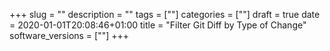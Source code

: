 +++
slug = ""
description = ""
tags = [""]
categories = [""]
draft = true
date = 2020-01-01T20:08:46+01:00
title = "Filter Git Diff by Type of Change"
software_versions = [""]
+++
